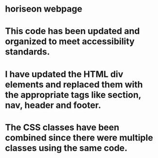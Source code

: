 # horiseon webpage
# This code has been updated and organized to meet accessibility standards.
# I have updated the HTML div elements and replaced them with the appropriate tags like section,  nav, header and footer.
# The CSS classes have been combined since there were multiple classes using the same code.